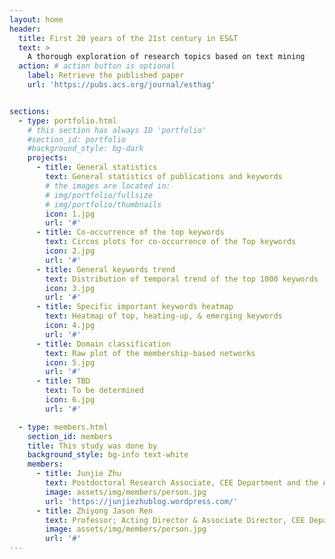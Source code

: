 ```yaml
---
layout: home
header:
  title: First 20 years of the 21st century in ES&T
  text: >
    A thorough exploration of research topics based on text mining
  action: # action button is optional
    label: Retrieve the published paper
    url: 'https://pubs.acs.org/journal/esthag'


sections:
  - type: portfolio.html
    # this section has always ID 'portfolio'
    #section_id: portfolio
    #background_style: bg-dark
    projects:
      - title: General statistics
        text: General statistics of publications and keywords
        # the images are located in:
        # img/portfolio/fullsize
        # img/portfolio/thumbnails
        icon: 1.jpg
        url: '#'
      - title: Co-occurrence of the top keywords
        text: Circos plots for co-occurrence of the Top keywords
        icon: 2.jpg
        url: '#'
      - title: General keywords trend
        text: Distribution of temporal trend of the top 1000 keywords
        icon: 3.jpg
        url: '#'
      - title: Specific important keywords heatmap
        text: Heatmap of top, heating-up, & emerging keywords
        icon: 4.jpg
        url: '#'
      - title: Domain classification
        text: Raw plot of the membership-based networks
        icon: 5.jpg
        url: '#'
      - title: TBD
        text: To be determined
        icon: 6.jpg
        url: '#'

  - type: members.html
    section_id: members
    title: This study was done by
    background_style: bg-info text-white
    members:
      - title: Junjie Zhu
        text: Postdoctoral Research Associate, CEE Department and the Andlinger Center for Energy and the Environment, Princeton University
        image: assets/img/members/person.jpg
        url: 'https://junjiezhublog.wordpress.com/'
      - title: Zhiyong Jason Ren
        text: Professor; Acting Director & Associate Director, CEE Department and the Andlinger Center for Energy and the Environment, Princeton University
        image: assets/img/members/person.jpg
        url: '#'
---
```

